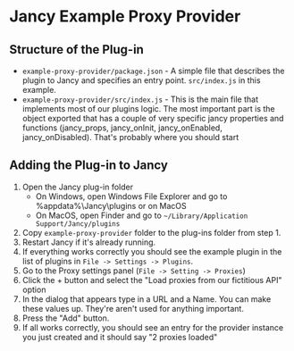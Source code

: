 # Jancy Example Proxy Provider

## Structure of the Plug-in
- `example-proxy-provider/package.json` - A simple file that describes the plugin to Jancy and specifies an entry point. `src/index.js` in this example.
- `example-proxy-provider/src/index.js` - This is the main file that implements most of our plugins logic. The most important part is the object exported that has a couple of very specific jancy properties and functions (jancy_props, jancy_onInit, jancy_onEnabled, jancy_onDisabled). That's probably where you should start

## Adding the Plug-in to Jancy

1. Open the Jancy plug-in folder
    - On Windows, open Windows File Explorer and go to %appdata%\Jancy\plugins or on MacOS
    - On MacOS, open Finder and go to `~/Library/Application Support/Jancy/plugins`
2. Copy `example-proxy-provider` folder to the plug-ins folder from step 1.
3. Restart Jancy if it's already running.
4. If everything works correctly you should see the example plugin in the list of plugins in `File -> Settings -> Plugins`.
5. Go to the Proxy settings panel (`File -> Setting -> Proxies`)
6. Click the + button and select the "Load proxies from our fictitious API" option
7. In the dialog that appears type in a URL and a Name. You can make these values up. They're aren't used for anything important.
8. Press the "Add" button.
9. If all works correctly, you should see an entry for the provider instance you just created and it should say "2 proxies loaded"